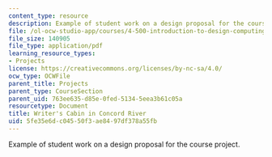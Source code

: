 ```yaml
---
content_type: resource
description: Example of student work on a design proposal for the course project.
file: /ol-ocw-studio-app/courses/4-500-introduction-to-design-computing-fall-2008/5fe35e6dc04550f3ae8497df378a55fb_assn1_7.pdf
file_size: 140905
file_type: application/pdf
learning_resource_types:
- Projects
license: https://creativecommons.org/licenses/by-nc-sa/4.0/
ocw_type: OCWFile
parent_title: Projects
parent_type: CourseSection
parent_uid: 763ee635-d85e-0fed-5134-5eea3b61c05a
resourcetype: Document
title: Writer's Cabin in Concord River
uid: 5fe35e6d-c045-50f3-ae84-97df378a55fb
---
```

Example of student work on a design proposal for the course project.